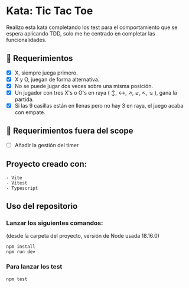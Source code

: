 # Kata: Tic Tac Toe

Realizo esta kata completando los test para el comportamiento que se espera aplicando TDD, solo me he centrado en completar las funcionalidades.


## 📝 Requerimientos

- [x] X, siempre juega primero.
- [x] X y O, juegan de forma alternativa.
- [x] No se puede jugar dos veces sobre una misma posición.
- [x] Un jugador con tres X's o O's en raya ( ↕️, ↔️, ↗️, ↙️, ↖️, ↘️ ), gana la partida.
- [x] Si las 9 casillas están en llenas pero no hay 3 en raya, el juego acaba con empate.

## 📝 Requerimientos fuera del scope

- [ ] Añadir la gestión del timer

## Proyecto creado con:

    - Vite
    - Vitest
    - Typescript

## Uso del repositorio

### Lanzar los siguientes comandos:
(desde la carpeta del proyecto, versión de Node usada 18.16.0)

    npm install
    npm run dev

### Para lanzar los test

    npm test
